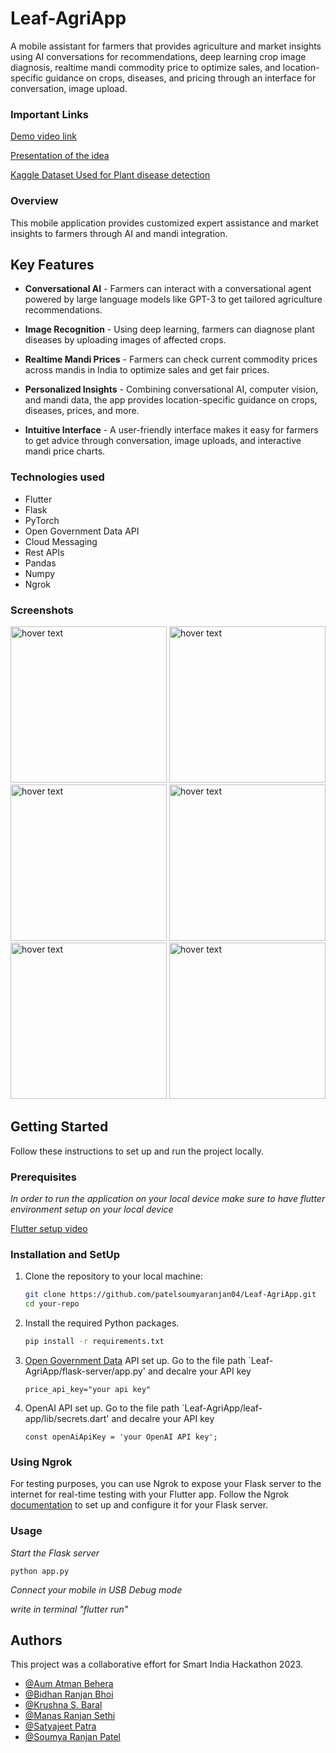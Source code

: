 # Leaf-AgriApp
A mobile assistant for farmers that provides agriculture and market insights using AI conversations for recommendations, deep learning crop image diagnosis, realtime mandi commodity price to optimize sales, and location-specific guidance on crops, diseases, and pricing through an interface for conversation, image upload.


### Important Links

[Demo video link](https://drive.google.com/drive/folders/1_QH_19TQNeMMl10CCHcl1uMIb5t8LOny)

[Presentation of the idea](https://www.canva.com/design/DAEODJfeMvQ/qXX7OivLJ0kkQ7KPmvaJ-w/edit)

[Kaggle Dataset Used for Plant disease detection](https://www.kaggle.com/datasets/vipoooool/new-plant-diseases-dataset)


### Overview

This mobile application provides customized expert assistance and market insights to farmers through AI and mandi integration.
 
## Key Features
 
- **Conversational AI** - Farmers can interact with a conversational agent powered by large language models like GPT-3 to get tailored agriculture recommendations.
 
- **Image Recognition** - Using deep learning, farmers can diagnose plant diseases by uploading images of affected crops.
 
- **Realtime Mandi Prices** - Farmers can check current commodity prices across mandis in India to optimize sales and get fair prices.
 
- **Personalized Insights** - Combining conversational AI, computer vision, and mandi data, the app provides location-specific guidance on crops, diseases, prices, and more.
 
- **Intuitive Interface** - A user-friendly interface makes it easy for farmers to get advice through conversation, image uploads, and interactive mandi price charts.


### Technologies used

* Flutter
* Flask
* PyTorch
* Open Government Data API
* Cloud Messaging
* Rest APIs
* Pandas
* Numpy
* Ngrok

### Screenshots

<img src="https://github.com/patelsoumyaranjan04/Leaf-AgriApp/blob/main/Snapshots/S1.jpeg" width="250" title="hover text">

<img src="https://github.com/patelsoumyaranjan04/Leaf-AgriApp/blob/main/Snapshots/S2.jpeg" width="250" title="hover text">

<img src="https://github.com/patelsoumyaranjan04/Leaf-AgriApp/blob/main/Snapshots/S3.jpeg" width="250" title="hover text">
<img src="https://github.com/patelsoumyaranjan04/Leaf-AgriApp/blob/main/Snapshots/S4.jpeg" width="250" title="hover text">
<img src="https://github.com/patelsoumyaranjan04/Leaf-AgriApp/blob/main/Snapshots/S5.jpeg" width="250" title="hover text">
<img src="https://github.com/patelsoumyaranjan04/Leaf-AgriApp/blob/main/Snapshots/S6.jpeg" width="250" title="hover text">


## Getting Started

Follow these instructions to set up and run the project locally.

### Prerequisites


_In order to run the application on your local device make sure to have flutter environment setup on your local device_

[Flutter setup video](https://www.youtube.com/watch?v=fDnqXmLSqtg "Video")


### Installation and SetUp

1. Clone the repository to your local machine:

   ```bash
   git clone https://github.com/patelsoumyaranjan04/Leaf-AgriApp.git
   cd your-repo

2. Install the required Python packages.
   ```bash
   pip install -r requirements.txt

3. [Open Government Data](https://data.gov.in/resource/current-daily-price-various-commodities-various-markets-mandi) API set up.
   Go to the file path `Leaf-AgriApp/flask-server/app.py' and decalre your API key
   ```
   price_api_key="your api key"
4. OpenAI API set up.
   Go to the file path `Leaf-AgriApp/leaf-app/lib/secrets.dart' and decalre your API key
   ```
   const openAiApiKey = 'your OpenAI API key';
### Using Ngrok
For testing purposes, you can use Ngrok to expose your Flask server to the internet for real-time testing with your Flutter app. Follow the Ngrok [documentation](https://ngrok.com/docs/getting-started/) to set up and configure it for your Flask server.
### Usage

_Start the Flask server_
```
python app.py
```

_Connect your mobile in USB Debug mode_

_write in terminal "flutter run"_

## Authors
This project was a collaborative effort for Smart India Hackathon 2023.

- [@Aum Atman Behera](https://github.com/678aum)
- [@Bidhan Ranjan Bhoi](https://github.com/777BRB)
- [@Krushna S. Baral](https://github.com/krishnasbaral)
- [@Manas Ranjan Sethi](https://github.com/Manas2k3)
- [@Satyajeet Patra](https://github.com/SatyajeetPatra-11)
- [@Soumya Ranjan Patel](https://www.github.com/patelsoumyaranjan04)

